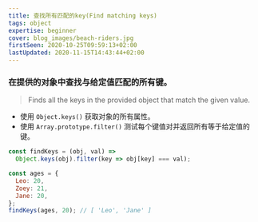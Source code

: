 ```yaml
---
title: 查找所有匹配的key(Find matching keys)
tags: object
expertise: beginner
cover: blog_images/beach-riders.jpg
firstSeen: 2020-10-25T09:59:13+02:00
lastUpdated: 2020-11-15T14:43:44+02:00
---
```


### 在提供的对象中查找与给定值匹配的所有键。
> Finds all the keys in the provided object that match the given value.

- 使用 `Object.keys()` 获取对象的所有属性。
- 使用 `Array.prototype.filter()` 测试每个键值对并返回所有等于给定值的键。

```js
const findKeys = (obj, val) =>
  Object.keys(obj).filter(key => obj[key] === val);
```

```js
const ages = {
  Leo: 20,
  Zoey: 21,
  Jane: 20,
};
findKeys(ages, 20); // [ 'Leo', 'Jane' ]
```
